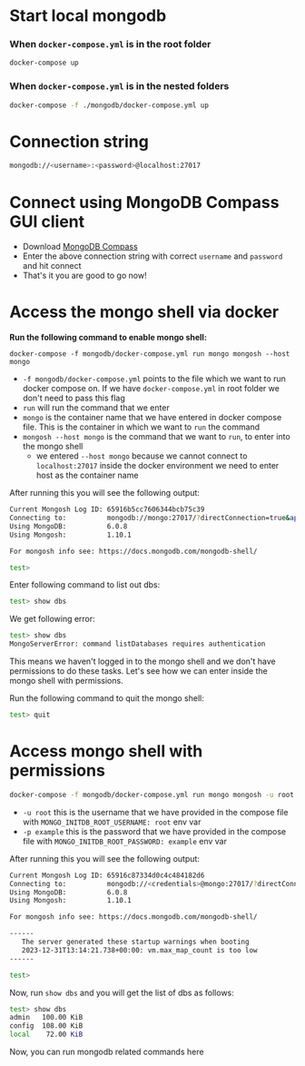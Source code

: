 # Start local mongodb

### When `docker-compose.yml` is in the root folder

```bash
docker-compose up
```

### When `docker-compose.yml` is in the nested folders

```bash
docker-compose -f ./mongodb/docker-compose.yml up
```

# Connection string

```bash
mongodb://<username>:<password>@localhost:27017
```

# Connect using MongoDB Compass GUI client

- Download [MongoDB Compass](https://www.mongodb.com/products/tools/compass)
- Enter the above connection string with correct `username` and `password` and hit connect
- That's it you are good to go now!

# Access the mongo shell via docker

**Run the following command to enable mongo shell:**

```
docker-compose -f mongodb/docker-compose.yml run mongo mongosh --host mongo
```

- `-f mongodb/docker-compose.yml` points to the file which we want to run docker compose on. If we have `docker-compose.yml` in root folder we don't need to pass this flag
- `run` will run the command that we enter
- `mongo` is the container name that we have entered in docker compose file. This is the container in which we want to `run` the command
- `mongosh --host mongo` is the command that we want to `run`, to enter into the mongo shell
  - we entered `--host mongo` because we cannot connect to `localhost:27017` inside the docker environment we need to enter host as the container name

After running this you will see the following output:

```bash
Current Mongosh Log ID: 65916b5cc7606344bcb75c39
Connecting to:          mongodb://mongo:27017/?directConnection=true&appName=mongosh+1.10.1
Using MongoDB:          6.0.8
Using Mongosh:          1.10.1

For mongosh info see: https://docs.mongodb.com/mongodb-shell/

test>
```

Enter following command to list out dbs:

```bash
test> show dbs
```

We get following error:

```bash
test> show dbs
MongoServerError: command listDatabases requires authentication
```

This means we haven't logged in to the mongo shell and we don't have permissions to do these tasks. Let's see how we can enter inside the mongo shell with permissions.

Run the following command to quit the mongo shell:

```bash
test> quit
```

# Access mongo shell with permissions

```bash
docker-compose -f mongodb/docker-compose.yml run mongo mongosh -u root -p example --host mongo
```

- `-u root` this is the username that we have provided in the compose file with `MONGO_INITDB_ROOT_USERNAME: root` env var
- `-p example` this is the password that we have provided in the compose file with `MONGO_INITDB_ROOT_PASSWORD: example` env var

After running this you will see the following output:

```bash
Current Mongosh Log ID: 65916c87334d0c4c484182d6
Connecting to:          mongodb://<credentials>@mongo:27017/?directConnection=true&appName=mongosh+1.10.1
Using MongoDB:          6.0.8
Using Mongosh:          1.10.1

For mongosh info see: https://docs.mongodb.com/mongodb-shell/

------
   The server generated these startup warnings when booting
   2023-12-31T13:14:21.738+00:00: vm.max_map_count is too low
------

test>
```

Now, run `show dbs` and you will get the list of dbs as follows:

```bash
test> show dbs
admin   100.00 KiB
config  108.00 KiB
local    72.00 KiB
```

Now, you can run mongodb related commands here
